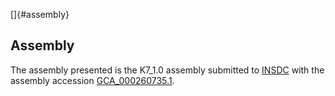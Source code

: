 []{#assembly}

Assembly
--------

The assembly presented is the K7\_1.0 assembly submitted to
[INSDC](http://www.insdc.org) with the assembly accession
[GCA\_000260735.1](http://www.ebi.ac.uk/ena/data/view/GCA_000260735.1).
